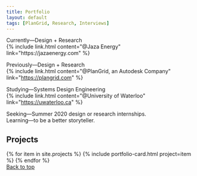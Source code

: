 ```yaml
---
title: Portfolio
layout: default
tags: [PlanGrid, Research, Interviews]
---
```

<section class="mb4" markdown="block">
Currently—Design + Research<br>
{% include link.html content="@Jaza Energy" link="https://jazaenergy.com" %}

Previously—Design + Research<br>
{% include link.html content="@PlanGrid, an Autodesk Company" link="https://plangrid.com" %}

Studying—Systems Design Engineering<br>
{% include link.html content="@University of Waterloo" link="https://uwaterloo.ca" %}

Seeking—Summer 2020 design or research internships.<br>
Learning—to be a better storyteller.
</section>

<section markdown="0">
<h2>Projects</h2>
{% for item in site.projects %}
	{% include portfolio-card.html project=item %}
{% endfor %}
</section>

<a href="#" class="dn-ns bg-near-black pa3 white br2 no-underline dim">
	Back to top
</a>
